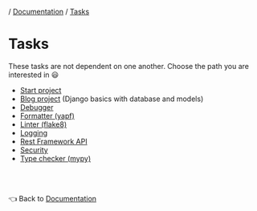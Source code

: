 / [Documentation](/documentation/README.md) / [Tasks](/documentation/tasks/README.md)

# Tasks

These tasks are not dependent on one another. Choose the path you are interested in 😃

- [Start project](startproject.md)
- [Blog project](blog.md) (Django basics with database and models)
- [Debugger](debugger.md)
- [Formatter (yapf)](formatter.md)
- [Linter (flake8)](linter.md)
- [Logging](logging.md)
- [Rest Framework API](rest.md)
- [Security](security.md)
- [Type checker (mypy)](typing.md)

<br>
<br>

👈 Back to [Documentation](/documentation/README.md)
